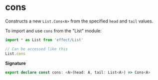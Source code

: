 # cons

Constructs a new `List.Cons<A>` from the specified `head` and `tail` values.

To import and use `cons` from the "List" module:

```ts
import * as List from 'effect/List'

// Can be accessed like this
List.cons
```

**Signature**

```ts
export declare const cons: <A>(head: A, tail: List<A>) => Cons<A>
```
